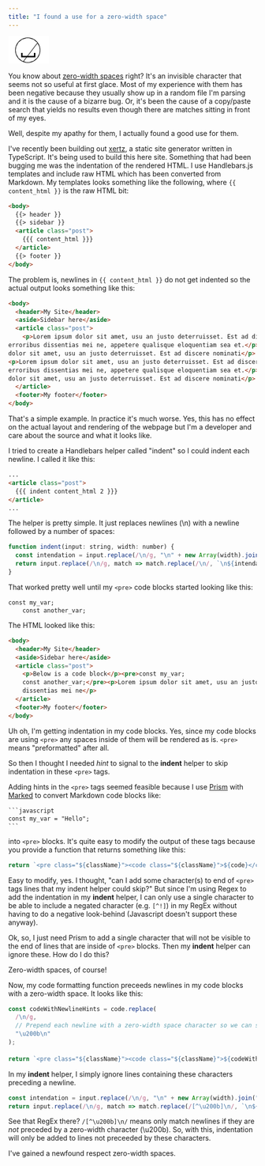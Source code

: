 ```yaml
---
title: "I found a use for a zero-width space"
---
```


![Zero-width space](zero-width.png#block#center)

You know about [zero-width spaces](https://en.wikipedia.org/wiki/Zero-width_space) right?  It's an invisible character that seems not so useful at first glace.
Most of my experience with them has been negative because they usually show up in a random file I'm parsing and it is the cause of a bizarre bug. Or, it's been the cause of a copy/paste search that yields no results even though there are matches sitting in front of my eyes.

Well, despite my apathy for them, I actually found a good use for them.

I've recently been building out [xertz](https://github.com/bradymholt/xertz), a static site generator written in TypeScript.  It's being used to build this here site.  Something that had been bugging me was the indentation of the rendered HTML.  I use Handlebars.js templates and include raw HTML which has been converted from Markdown.  My templates looks something like the following, where `{{ content_html }}` is the raw HTML bit:


```html
<body>
  {{> header }}
  {{> sidebar }}
  <article class="post">
    {{{ content_html }}}
  </article>
  {{> footer }}
</body>
```

The problem is, newlines in `{{ content_html }}` do not get indented so the actual output looks something like this:

```html
<body>
  <header>My Site</header>
  <aside>Sidebar here</aside>
  <article class="post">
    <p>Lorem ipsum dolor sit amet, usu an justo deterruisset. Est ad discere nominati,
erroribus dissentias mei ne, appetere qualisque eloquentiam sea et.</p><img alt="An image" src="my-image.jpg"/><p>Lorem ipsum
dolor sit amet, usu an justo deterruisset. Est ad discere nominati</p>
<p>Lorem ipsum dolor sit amet, usu an justo deterruisset. Est ad discere nominati,
erroribus dissentias mei ne, appetere qualisque eloquentiam sea et.</p><img alt="An image" src="my-image.jpg"/><p>Lorem ipsum
dolor sit amet, usu an justo deterruisset. Est ad discere nominati</p>
  </article>
  <footer>My footer</footer>
</body>
```

That's a simple example.  In practice it's much worse.  Yes, this has no effect on the actual layout and rendering of the webpage
but I'm a developer and care about the source and what it looks like.

I tried to create a Handlebars helper called "indent" so I could indent each newline.  I called it like this:

```html
...
<article class="post">
  {{{ indent content_html 2 }}}
</article>
...
```

The helper is pretty simple.  It just replaces newlines (\n) with a newline followed by a number of spaces:

```javascript
function indent(input: string, width: number) {
  const intendation = input.replace(/\n/g, "\n" + new Array(width).join(" "));
  return input.replace(/\n/g, match => match.replace(/\n/, `\n${intendation}`)
}
```

That worked pretty well until my `<pre>` code blocks started looking like this:

```
const my_var;
    const another_var;
```

The HTML looked like this:

```html
<body>
  <header>My Site</header>
  <aside>Sidebar here</aside>
  <article class="post">
    <p>Below is a code block</p><pre>const my_var;
    const another_var;</pre><p>Lorem ipsum dolor sit amet, usu an justo deterruisset. Est ad discere nominati,
    dissentias mei ne</p>
  </article>
  <footer>My footer</footer>
</body>
```

Uh oh, I'm getting indentation in my code blocks.  Yes, since my code blocks are using `<pre>` any spaces inside of them will be rendered as is. `<pre>` means "preformatted" after all.

So then I thought I needed _hint_ to signal to the **indent** helper to skip indentation in these `<pre>` tags.

Adding hints in the `<pre>` tags seemed feasible because I use [Prism](https://prismjs.com/) with [Marked](https://github.com/markedjs/marked) to convert Markdown code blocks like:

    ```javascript
    const my_var = "Hello";
    ```

into `<pre>` blocks.  It's quite easy to modify the output of these tags because you provide a function that returns something like this:

```javascript
return `<pre class="${className}"><code class="${className}">${code}</code></pre>`;
```

Easy to modify, yes.  I thought, "can I add some character(s) to end of `<pre>` tags lines that my indent helper could skip?"  But since I'm using Regex to add the indentation in my **indent** helper, I can only use a single character to be able to include a negated character (e.g. `[^!]`) in my RegEx without having to do a negative look-behind (Javascript doesn't support these anyway).

Ok, so, I just need Prism to add a single character that will not be visible to the end of lines that are inside of `<pre>` blocks.  Then my **indent** helper can ignore these.  How do I do this?

Zero-width spaces, of course!

Now, my code formatting function preceeds newlines in my code blocks with a zero-width space.  It looks like this:

```javascript
const codeWithNewlineHints = code.replace(
  /\n/g,
  // Prepend each newline with a zero-width space character so we can signal to any upstream formatting to leave the formatted code alone.
  "\u200b\n"
);

return `<pre class="${className}"><code class="${className}">${codeWithNewlineHints}</code></pre>`;
```

In my **indent** helper, I simply ignore lines containing these characters preceding a newline.

```javascript
const intendation = input.replace(/\n/g, "\n" + new Array(width).join(" "));
return input.replace(/\n/g, match => match.replace(/[^\u200b]\n/, `\n${intendation}`)
```

See that RegEx there?  `/[^\u200b]\n/` means only match newlines if they are _not_ preceded by a zero-width character (\u200b).  So, with this, indentation will only be added to lines not preceeded by these characters.

I've gained a newfound respect zero-width spaces.
